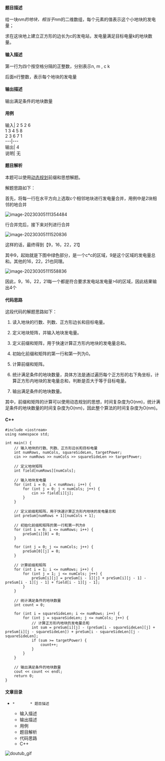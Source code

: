 #### 题目描述

给一块n*m的地块，相当于n*m的二维数组，每个元素的值表示这个小地块的发电量；

求在这块地上建立正方形的边长为c的发电站，发电量满足目标电量k的地块数量。

#### 输入描述

第一行为四个按空格分隔的正整数，分别表示n, m , c k

后面n行整数，表示每个地块的发电量

#### 输出描述

输出满足条件的地块数量

#### 用例

输入| 2 5 2 6  
1 3 4 5 8  
2 3 6 7 1  
---|---  
输出| 4  
说明| 无  
  
#### 题目解析

本题可以使用[动态规划](https://so.csdn.net/so/search?q=%E5%8A%A8%E6%80%81%E8%A7%84%E5%88%92&spm=1001.2101.3001.7020)前缀和思想解题。

解题思路如下：

首先，将每一行在水平方向上选取c个相邻地块进行发电量合并，用例中是2块相邻的地合并

![image-20230305111354484](https://i-blog.csdnimg.cn/blog_migrate/43e6e3eaa96d54b65fbd8924437968e9.png)

行合并完后，接下来对列进行合并

![image-20230305111520836](https://i-blog.csdnimg.cn/blog_migrate/48cad2abf74ff2ab0eef0d75b2021435.png)

这样的话，最终得到【9，16，22，21】

其中9，起始就是下图中绿色部分，是一个c*c的区域，9是这个区域的发电量总和。其他的16，22，21也同理。

![image-20230305111558836](https://i-blog.csdnimg.cn/blog_migrate/4eb6d2d4287771051c5dc62d9ed256d5.png)

因此，9，16，22，21每一个都是符合要求发电站发电量>6的区域，因此结果输出4个

#### 代码思路

这段代码的解题思路如下：

  1. 读入地块的行数、列数、正方形边长和目标电量。

  2. 定义地块矩阵，并输入地块发电量。

  3. 定义前缀和矩阵，用于快速计算正方形内地块的发电量总和。

  4. 初始化前缀和矩阵的第一行和第一列为0。

  5. 计算前缀和矩阵。

  6. 统计满足条件的地块数量，具体方法是通过遍历每个正方形的右下角坐标，计算正方形内地块的发电量总和，判断是否大于等于目标电量。

  7. 输出满足条件的地块数量。

其中，前缀和矩阵的计算可以使用动态规划的思想，时间复杂度为O(nm)，统计满足条件的地块数量的时间复杂度为O(nm)，因此整个算法的时间复杂度为O(nm)。

#### C++

    
    
    #include <iostream>
    using namespace std;
    
    int main() {
        // 输入地块的行数、列数、正方形边长和目标电量
        int numRows, numCols, squareSideLen, targetPower;
        cin >> numRows >> numCols >> squareSideLen >> targetPower;
    
        // 定义地块矩阵
        int field[numRows][numCols];
    
        // 输入地块发电量
        for (int i = 0; i < numRows; i++) {
            for (int j = 0; j < numCols; j++) {
                cin >> field[i][j];
            }
        }
    
        // 定义前缀和矩阵，用于快速计算正方形内地块的发电量总和
        int preSum[numRows + 1][numCols + 1];
    
        // 初始化前缀和矩阵的第一行和第一列为0
        for (int i = 0; i <= numRows; i++) {
            preSum[i][0] = 0;
        }
    
        for (int j = 0; j <= numCols; j++) {
            preSum[0][j] = 0;
        }
    
        // 计算前缀和矩阵
        for (int i = 1; i <= numRows; i++) {
            for (int j = 1; j <= numCols; j++) {
                preSum[i][j] = preSum[i - 1][j] + preSum[i][j - 1] - preSum[i - 1][j - 1] + field[i - 1][j - 1];
            }
        }
    
        // 统计满足条件的地块数量
        int count = 0;
    
        for (int i = squareSideLen; i <= numRows; i++) {
            for (int j = squareSideLen; j <= numCols; j++) {
                // 计算正方形内地块的发电量总和
                int sum = preSum[i][j] - (preSum[i - squareSideLen][j] + preSum[i][j - squareSideLen]) + preSum[i - squareSideLen][j - squareSideLen];
                if (sum >= targetPower) {
                    count++;
                }
            }
        }
    
        // 输出满足条件的地块数量
        cout << count << endl;
        return 0;
    }
    

#### 文章目录

  *     *       * 题目描述
      * 输入描述
      * 输出描述
      * 用例
      * 题目解析
      * 代码思路
      * C++

![doutub_gif](https://i-blog.csdnimg.cn/blog_migrate/e9413fcd109f2f3d7297192eab0c0b2a.gif)

